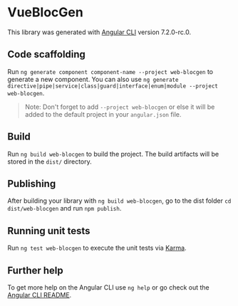 # VueBlocGen

This library was generated with [Angular CLI](https://github.com/angular/angular-cli) version 7.2.0-rc.0.

## Code scaffolding

Run `ng generate component component-name --project web-blocgen` to generate a new component. You can also use `ng generate directive|pipe|service|class|guard|interface|enum|module --project web-blocgen`.
> Note: Don't forget to add `--project web-blocgen` or else it will be added to the default project in your `angular.json` file. 

## Build

Run `ng build web-blocgen` to build the project. The build artifacts will be stored in the `dist/` directory.

## Publishing

After building your library with `ng build web-blocgen`, go to the dist folder `cd dist/web-blocgen` and run `npm publish`.

## Running unit tests

Run `ng test web-blocgen` to execute the unit tests via [Karma](https://karma-runner.github.io).

## Further help

To get more help on the Angular CLI use `ng help` or go check out the [Angular CLI README](https://github.com/angular/angular-cli/blob/master/README.md).
